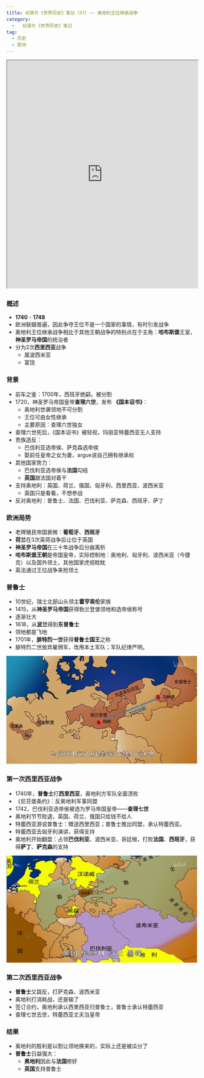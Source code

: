 ```yaml
---
title: 纪录片《世界历史》笔记（37）—— 奥地利王位继承战争
category:
  -   纪录片《世界历史》笔记
tag: 
  - 历史
  - 欧洲
---
```


<iframe src="https://www.bilibili.com/bangumi/play/ep635290/" width="100%" style="max-width: 700px;"  height="600px"></iframe>

### 概述
- **1740** - **1748**
- 欧洲联姻普遍，因此争夺王位不是一个国家的事情，有时引发战争
- 奥地利王位继承战争相比于其他王朝战争的特别点在于主角：**哈布斯堡**王室，**神圣罗马帝国**的统治者
- 分为2次**西里西亚**战争
  - 属波西米亚
  - 富饶

### 背景
- 前车之鉴：1700年，西班牙绝嗣，被分割
- 1720，神圣罗马帝国皇帝**查理六世**，发布 **《国本诏书》**：
  - 奥地利世袭领地不可分割
  - 王位可由女性继承
  - 主要原因：查理六世独女
- 查理六世死后，《国本诏书》被轻视，玛丽亚特蕾西亚无人支持
- 贵族造反：
  - 巴伐利亚选帝侯、萨克森选帝侯
  - 娶前任皇帝之女为妻，argue说自己拥有继承权
- 其他国家势力：
  - 巴伐利亚选帝侯与**法国**勾结
  - **英国**跟法国对着干
- 支持奥地利：英国、荷兰、俄国、匈牙利、西里西亚、波西米亚
  - 英国只是看看，不想参战
- 反对奥地利：普鲁士、法国、巴伐利亚、萨克森、西班牙、萨丁

### 欧洲局势
- 老牌殖民帝国衰微：**葡萄牙**、**西班牙**
- **荷兰**在3次英荷战争后让位于英国
- **神圣罗马帝国**在三十年战争后分崩离析
- **哈布斯堡王朝**是帝国皇帝，实际控制地：奥地利、匈牙利、波西米亚（今捷克）以及国外领土，其他国家虎视眈眈
- 英法通过王位战争来抢领土

### 普鲁士
- 10世纪，瑞士北部山头领主**霍亨索伦**家族
- 1415，从**神圣罗马帝国**获得勃兰登堡领地和选帝侯称号
- 逐渐壮大
- 1618，从**波兰**得到**东普鲁士**
- 领地都是飞地
- 1701年，**腓特烈一世**获得**普鲁士国王**之称
- 腓特烈二世放弃雇佣军，改用本土军队；军队纪律严明。

![](./0.png "霍亨索伦领地")

### 第一次西里西亚战争
- 1740年，**普鲁士**打**西里西亚**，奥地利方军队全面溃败
- 《尼芬堡条约》：反奥地利军事同盟
- 1742，巴伐利亚选帝侯被选为罗马帝国皇帝——**查理七世**
- 奥地利节节败退，英国、荷兰、俄国只给钱不给人
- 特蕾西亚游说普鲁士：赠送西里西亚；普鲁士推出同盟，承认特蕾西亚。
- 特蕾西亚去匈牙利演讲，获得支持
- 奥地利开始翻盘：占领**巴伐利亚**、波西米亚、哥廷根，打败**法国**、**西班牙**，获得**萨丁**、**萨克森**的支持

![](./1.png "黄：奥地利方 棕：法国占 紫：奥地利占")

### 第二次西里西亚战争
- **普鲁士**又跳反，打萨克森、波西米亚
- 奥地利打消耗战，还是输了
- 签订合约，奥地利承认西里西亚归普鲁士，普鲁士承认特蕾西亚
- 查理七世去世，特蕾西亚丈夫当皇帝

### 结果
- 奥地利的胜利是以割让领地换来的，实际上还是被瓜分了
- **普鲁士**日益强大：
  - **奥地利**因此与**法国**修好
  - **英国**支持普鲁士
